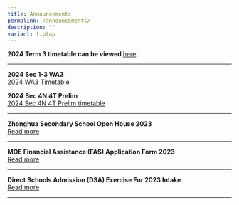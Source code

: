 ```yaml
---
title: Announcements
permalink: /announcements/
description: ""
variant: tiptap
---
```

<p><strong>2024 Term 3 timetable can be viewed </strong><a href="https://www.zhonghuasec.moe.edu.sg/infolinks/class-timetable/" rel="noopener noreferrer nofollow" target="_blank">here</a><strong>.</strong>
</p>
<hr>
<p><strong>2024 Sec 1-3 WA3</strong> 
<br><a href="/files/2024WA3.pdf" rel="noopener noreferrer nofollow" target="_blank">2024 WA3 Timetable</a>
</p>
<p><strong>2024 Sec 4N 4T Prelim </strong>
<br><a href="/files/20244NPrelim.pdf" rel="noopener noreferrer nofollow" target="_blank">2024 Sec 4N 4T Prelim timetable</a>
</p>
<hr>
<p><strong>Zhonghua Secondary School Open House 2023</strong> 
<br><a href="https://staging.d1ph2u5puaqsvh.amplifyapp.com/about-us/soh2023/" rel="noopener noreferrer nofollow" target="_blank">Read more</a>
</p>
<hr>
<p><strong>MOE Financial Assistance (FAS) Application Form 2023</strong> 
<br><a href="/files/a1.pdf" rel="noopener noreferrer nofollow" target="_blank">Read more</a>
</p>
<hr>
<p><strong>Direct Schools Admission (DSA) Exercise For 2023 Intake</strong> 
<br><a href="https://staging.d1ph2u5puaqsvh.amplifyapp.com/admission/dsa-2023/" rel="noopener noreferrer nofollow" target="_blank">Read more</a>
</p>
<hr>
<p></p>